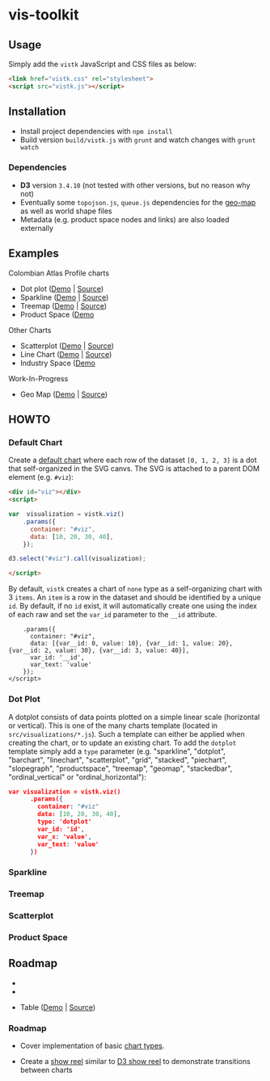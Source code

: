 # vis-toolkit

## Usage

Simply add the `vistk` JavaScript and CSS files as below:

```html
<link href="vistk.css" rel="stylesheet">
<script src="vistk.js"></script>
```
## Installation

* Install project dependencies with `npm install`
* Build version `build/vistk.js` with `grunt` and watch changes with `grunt watch`

### Dependencies

* **D3** version `3.4.10` (not tested with other versions, but no reason why not)
* Eventually some `topojson.js`, `queue.js` dependencies for the [geo-map](http://cid-harvard.github.io/vis-toolkit/examples/geomap.html) as well as world shape files 
* Metadata (e.g. product space nodes and links) are also loaded externally

## Examples

Colombian Atlas Profile charts

* Dot plot ([Demo](http://cid-harvard.github.io/vis-toolkit/examples/dotplot.html) | [Source](examples/dotplot.html))
* Sparkline ([Demo](http://cid-harvard.github.io/vis-toolkit/examples/sparkline.html) | [Source](examples/sparkline.html))
* Treemap ([Demo](http://cid-harvard.github.io/vis-toolkit/examples/treemap.html) | [Source](examples/treemap.html))
* Product Space ([Demo](http://cid-harvard.github.io/vis-toolkit/examples/scatterplot_productspace.html)


Other Charts

* Scatterplot ([Demo](http://cid-harvard.github.io/vis-toolkit/examples/scatterplot.html) | [Source](examples/scatterplot.html))
* Line Chart ([Demo](http://cid-harvard.github.io/vis-toolkit/examples/linechart.html) | [Source](examples/linechart.html))
* Industry Space ([Demo](http://cid-harvard.github.io/vis-toolkit/examples/scatterplot_industryspace.html)

Work-In-Progress

* Geo Map ([Demo](http://cid-harvard.github.io/vis-toolkit/examples/geomap.html) | [Source](examples/geomap.html))

## HOWTO

### Default Chart

Create a [default chart](http://cid-harvard.github.io/vis-toolkit/examples/default_minimal.html) where each row of the dataset `[0, 1, 2, 3]` is a dot that self-organized in the SVG canvs. The SVG is attached to a parent DOM element (e.g. `#viz`):

```html
<div id="viz"></div>
<script>

var  visualization = vistk.viz()
    .params({
      container: "#viz",
      data: [10, 20, 30, 40],
    });

d3.select("#viz").call(visualization);

</script>
```

By default, `vistk` creates a chart of `none` type as a self-organizing chart with 3 `items`. An `item` is a row in the dataset and should be identified by a unique `id`. By default, if no `id` exist, it will automatically create one using the index of each raw and set the `var_id` parameter to the `__id` attribute.

```jsons
    .params({
      container: "#viz",
      data: [{var__id: 0, value: 10}, {var__id: 1, value: 20}, {var__id: 2, value: 30}, {var__id: 3, value: 40}],
      var_id: '__id',
      var_text: 'value'
    });
</script>
```

### Dot Plot


A dotplot consists of data points plotted on a simple linear scale (horizontal or vertical). This is one of the many charts template (located in `src/visualizations/*.js`). Such a template can either be applied when creating the chart, or to update an existing chart. To add the `dotplot` template simply add a `type` parameter (e.g. "sparkline", "dotplot", "barchart", "linechart", "scatterplot", "grid", "stacked", "piechart", "slopegraph", "productspace", "treemap", "geomap", "stackedbar", "ordinal_vertical" or "ordinal_horizontal"):

```json
var visualization = vistk.viz()
      .params({
        container: "#viz"
        data: [10, 20, 30, 40],
        type: 'dotplot'
        var_id: 'id',
        var_x: 'value',
        var_text: 'value'
      })
```


### Sparkline

### Treemap

### Scatterplot


### Product Space


## Roadmap

*

*

* Table ([Demo](http://cid-harvard.github.io/vis-toolkit/examples/table.html) | [Source](examples/table.html))

### Roadmap

* Cover implementation of basic [chart types](http://www.excelcharts.com/blog/classification-chart-types/).

* Create a [show reel](http://cid-harvard.github.io/vis-toolkit/examples/stepper_all.html) similar to [D3 show reel](http://bl.ocks.org/mbostock/1256572) to demonstrate transitions between charts
